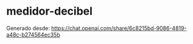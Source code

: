 # medidor-decibel

Generado desde: https://chat.openai.com/share/6c8215bd-9086-4819-a48c-b274564ec35b
